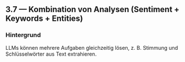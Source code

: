 ## 3.7 — Kombination von Analysen (Sentiment + Keywords + Entities)

### Hintergrund

LLMs können mehrere Aufgaben gleichzeitig lösen, z. B. Stimmung und Schlüsselwörter aus Text extrahieren.
